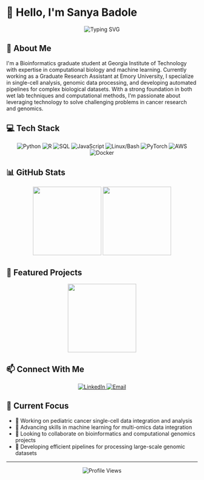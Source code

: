 # 👋 Hello, I'm Sanya Badole

<div align="center">
  <img src="https://readme-typing-svg.herokuapp.com?font=Fira+Code&pause=1000&color=2D9EF7&center=true&vCenter=true&width=435&lines=Bioinformatican;Tech+Enthusiast;Problem+Solver" alt="Typing SVG" />
</div>

## 🚀 About Me

I'm a Bioinformatics graduate student at Georgia Institute of Technology with expertise in computational biology and machine learning. Currently working as a Graduate Research Assistant at Emory University, I specialize in single-cell analysis, genomic data processing, and developing automated pipelines for complex biological datasets. With a strong foundation in both wet lab techniques and computational methods, I'm passionate about leveraging technology to solve challenging problems in cancer research and genomics.

## 💻 Tech Stack

<div align="center"> <img src="https://img.shields.io/badge/Python-3776AB?style=for-the-badge&logo=python&logoColor=white" alt="Python" /> <img src="https://img.shields.io/badge/R-276DC3?style=for-the-badge&logo=r&logoColor=white" alt="R" /> <img src="https://img.shields.io/badge/SQL-4479A1?style=for-the-badge&logo=mysql&logoColor=white" alt="SQL" /> <img src="https://img.shields.io/badge/JavaScript-F7DF1E?style=for-the-badge&logo=javascript&logoColor=black" alt="JavaScript" /> <img src="https://img.shields.io/badge/Linux-FCC624?style=for-the-badge&logo=linux&logoColor=black" alt="Linux/Bash" /> <img src="https://img.shields.io/badge/PyTorch-EE4C2C?style=for-the-badge&logo=pytorch&logoColor=white" alt="PyTorch" /> <img src="https://img.shields.io/badge/AWS-232F3E?style=for-the-badge&logo=amazon-aws&logoColor=white" alt="AWS" /> <img src="https://img.shields.io/badge/Docker-2496ED?style=for-the-badge&logo=docker&logoColor=white" alt="Docker" /> </div>

## 📊 GitHub Stats

<div align="center"> <img height="180em" src="https://github-readme-stats.vercel.app/api?username=sanyabadole&show_icons=true&theme=radical&include_all_commits=true&count_private=true"/> <img height="180em" src="https://github-readme-stats.vercel.app/api/top-langs/?username=sanyabadole&layout=compact&langs_count=7&theme=radical"/> </div>

## 🌟 Featured Projects

<div align="center"> <a href="https://github.com/sanyabadole/CDK1-Inhibitor-Discovery"> <img height="180em" src="https://github-readme-stats.vercel.app/api/pin/?username=sanyabadole&repo=sanyabadole&theme=radical"/> </a> </div>

## 📫 Connect With Me

<div align="center">
  <a href="https://linkedin.com/in/sanya-badole" target="_blank">
    <img src="https://img.shields.io/badge/LinkedIn-0077B5?style=for-the-badge&logo=linkedin&logoColor=white" alt="LinkedIn"/>
  </a>
  <a href="mailto:sanyabadole1@gmail.com">
    <img src="https://img.shields.io/badge/Email-D14836?style=for-the-badge&logo=gmail&logoColor=white" alt="Email"/>
  </a>
</div>

## 🎯 Current Focus

- 🔭 Working on pediatric cancer single-cell data integration and analysis
- 🌱 Advancing skills in machine learning for multi-omics data integration
- 👯 Looking to collaborate on bioinformatics and computational genomics projects
- 🧬 Developing efficient pipelines for processing large-scale genomic datasets

---

<div align="center">
  <img src="https://komarev.com/ghpvc/?username=sanyabadole&color=blueviolet&style=flat-square&label=PROFILE+VIEWS" alt="Profile Views"/>
</div>

